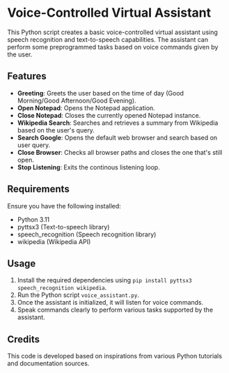 # Voice-Controlled Virtual Assistant
This Python script creates a basic voice-controlled virtual assistant using speech recognition and text-to-speech capabilities. 
The assistant can perform some preprogrammed tasks based on voice commands given by the user.

## Features
- **Greeting**: Greets the user based on the time of day (Good Morning/Good Afternoon/Good Evening).
- **Open Notepad**: Opens the Notepad application.
- **Close Notepad**: Closes the currently opened Notepad instance.
- **Wikipedia Search**: Searches and retrieves a summary from Wikipedia based on the user's query.
- **Search Google**: Opens the default web browser and search based on user query.
- **Close Browser**: Checks all browser paths and closes the one that's still open.
- **Stop Listening**: Exits the continous listening loop.

## Requirements
Ensure you have the following installed:
- Python 3.11
- pyttsx3 (Text-to-speech library)
- speech_recognition (Speech recognition library)
- wikipedia (Wikipedia API)

## Usage
1. Install the required dependencies using `pip install pyttsx3 speech_recognition wikipedia`.
2. Run the Python script `voice_assistant.py`.
3. Once the assistant is initialized, it will listen for voice commands.
4. Speak commands clearly to perform various tasks supported by the assistant.

## Credits
This code is developed based on inspirations from various Python tutorials and documentation sources.
